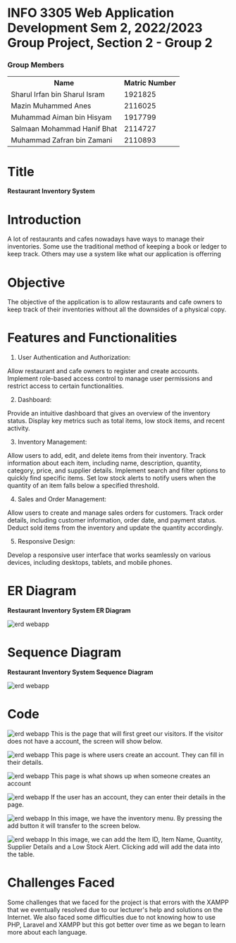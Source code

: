 # INFO 3305 Web Application Development Sem 2, 2022/2023 Group Project, Section 2 - Group 2
<h3> Group Members</h3>
<table>
    <tr>
      <th>Name</th>
      <th>Matric Number</th>
    </tr>
    <tr>
      <td>Sharul Irfan bin Sharul Isram</td>
      <td>1921825</td>
    </tr>
    <tr>
      <td>Mazin Muhammed Anes</td>
      <td>2116025</td>
    </tr>
    <tr>
      <td>Muhammad Aiman bin Hisyam</td>
      <td>1917799</td>
    </tr>
    <tr>
      <td>Salmaan Mohammad Hanif Bhat</td>
      <td>2114727</td>
    </tr>
    <tr>
      <td>Muhammad Zafran bin Zamani</td>
      <td>2110893</td>
    </tr>
</table>

# Title
**Restaurant Inventory System**

# Introduction
A lot of restaurants and cafes nowadays have ways to manage their inventories. Some use the traditional method of keeping a book or ledger to keep track. Others may use a system like what our application is offerring

# Objective
The objective of the application is to allow restaurants and cafe owners to keep track of their inventories without all the downsides of a physical copy.

# Features and Functionalities 

1. User Authentication and Authorization:

Allow restaurant and cafe owners to register and create accounts.
Implement role-based access control to manage user permissions and restrict access to certain functionalities.

2. Dashboard:

Provide an intuitive dashboard that gives an overview of the inventory status.
Display key metrics such as total items, low stock items, and recent activity.

3. Inventory Management:

Allow users to add, edit, and delete items from their inventory.
Track information about each item, including name, description, quantity, category, price, and supplier details.
Implement search and filter options to quickly find specific items.
Set low stock alerts to notify users when the quantity of an item falls below a specified threshold.

4. Sales and Order Management:

Allow users to create and manage sales orders for customers.
Track order details, including customer information, order date, and payment status.
Deduct sold items from the inventory and update the quantity accordingly.

5. Responsive Design:

Develop a responsive user interface that works seamlessly on various devices, including desktops, tablets, and mobile phones.

# ER Diagram
**Restaurant Inventory System ER Diagram**

![erd webapp](erdrestinv3.png)

# Sequence Diagram
**Restaurant Inventory System Sequence Diagram**

![erd webapp](chatuml-diagram.svg)

# Code

![erd webapp](home.jpg)
This is the page that will first greet our visitors. If the visitor does not have a account, the screen will show below.

![erd webapp](create.jpg)
This page is where users create an account. They can fill in their details.

![erd webapp](welcome.jpg)
This page is what shows up when someone creates an account

![erd webapp](login.jpg)
If the user has an account, they can enter their details in the page.

![erd webapp](inventory.jpg)
In this image, we have the inventory menu. By pressing the add button it will transfer to the screen below.

![erd webapp](additem.jpg)
In this image, we can add the Item ID, Item Name, Quantity, Supplier Details and a Low Stock Alert. Clicking add will add the data into the table.

# Challenges Faced
Some challenges that we faced for the project is that errors with the XAMPP that we eventually resolved due to our lecturer's help and solutions on the Internet. We also faced some difficulties due to not knowing how to use PHP, Laravel and XAMPP but this got better over time as we began to learn more about each language.
